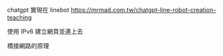 chatgpt 實現在 linebot
https://mrmad.com.tw/chatgpt-line-robot-creation-teaching

使用 IPv6 建立網頁並連上去

橋接網路的原理
